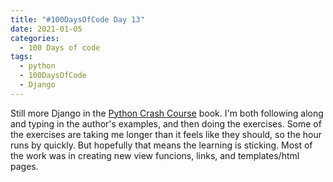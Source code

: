 ```yaml
---
title: "#100DaysOfCode Day 13"
date: 2021-01-05
categories:
  - 100 Days of code
tags:
  - python
  - 100DaysOfCode
  - Django
---
```


Still more Django in the [Python Crash Course][python-crash-course] book.  I'm both following along and typing in the author's examples, and then doing the exercises.  Some of the exercises are taking me longer than it feels like they should, so the hour runs by quickly.  But hopefully that means the learning is sticking.  Most of the work was in creating new view funcions, links, and templates/html pages.  


[100DaysOfCode]:https://www.100daysofcode.com/faq/
[python-crash-course]: https://nostarch.com/pythoncrashcourse2e


